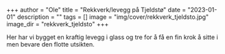 +++
author = "Ole"
title = "Rekkverk/levegg på Tjeldstø"
date = "2023-01-01"
description = ""
tags = []
image = "img/cover/rekkverk_tjeldsto.jpg"
image_dir = "rekkverk_tjeldsto"
+++

Her har vi bygget en kraftig levegg i glass og tre for å få en fin krok å sitte i men bevare den flotte utsikten.
